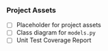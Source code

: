 ### Project Assets
- [ ] Placeholder for project assets
- [ ] Class diagram for `models.py`
- [ ] Unit Test Coverage Report